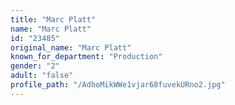```yaml
---
title: "Marc Platt"
name: "Marc Platt"
id: "23485"
original_name: "Marc Platt"
known_for_department: "Production"
gender: "2"
adult: "false"
profile_path: "/AdhoMikWWe1vjar68fuvekURno2.jpg"
---
```

